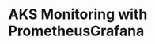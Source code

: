 # AKS Monitoring with PrometheusGrafana                                                                                                                                                                                                                                                                                                                                                                                         
